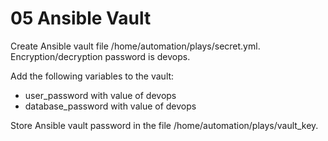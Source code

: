 # 05 Ansible Vault

Create Ansible vault file /home/automation/plays/secret.yml. Encryption/decryption password is devops.

Add the following variables to the vault:

- user_password with value of devops
- database_password with value of devops

Store Ansible vault password in the file /home/automation/plays/vault_key.
